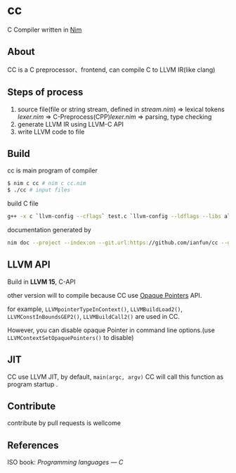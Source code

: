 # cc

C Compiler written in [Nim](https://nim-lang.org/)

## About

CC is a C preprocessor、frontend, can compile C to LLVM IR(like clang)

## Steps of process

1. source file(file or string stream, defined in *stream.nim*) => lexical tokens *lexer.nim* => C-Preprocess(CPP)*lexer.nim* => parsing, type checking
2. generate LLVM IR using LLVM-C API
3. write LLVM code to file

## Build

cc is main program of compiler

```bash
$ nim c cc # nim c cc.nim
$ ./cc # input files
```

build C file

```bash
g++ -x c `llvm-config --cflags` test.c `llvm-config --ldflags --libs all --system-libs` -o test
```

documentation generated by

```bash
nim doc --project --index:on --git.url:https://github.com/ianfun/cc --git.commit:master cc.nim
```

## LLVM API

Build in **LLVM 15**, C-API

other version will to compile because CC use [Opaque Pointers](https://llvm.org/docs/OpaquePointers.html) API.

for example, `LLVMpointerTypeInContext()`, `LLVMBuildLoad2()`, `LLVMConstInBoundsGEP2()`, `LLVMBuildCall2()` are used in CC.

However, you can disable opaque Pointer in command line options.(use `LLVMContextSetOpaquePointers()` to disable)

## JIT

CC use LLVM JIT, by default, `main(argc, argv)` CC will call this function as program startup .

## Contribute

contribute by pull requests is wellcome

## References

ISO book: *Programming languages — C*
